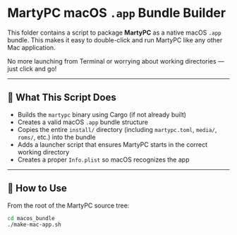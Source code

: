 # MartyPC macOS `.app` Bundle Builder

This folder contains a script to package **MartyPC** as a native macOS `.app` bundle. This makes it easy to double-click and run MartyPC like any other Mac application.

No more launching from Terminal or worrying about working directories — just click and go!

---

## 🧰 What This Script Does

- Builds the `martypc` binary using Cargo (if not already built)
- Creates a valid macOS `.app` bundle structure
- Copies the entire `install/` directory (including `martypc.toml`, `media/`, `roms/`, etc.) into the bundle
- Adds a launcher script that ensures MartyPC starts in the correct working directory
- Creates a proper `Info.plist` so macOS recognizes the app

---

## 🧪 How to Use

From the root of the MartyPC source tree:

```bash
cd macos_bundle
./make-mac-app.sh